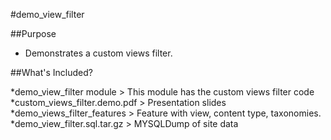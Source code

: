 #demo_view_filter

##Purpose

* Demonstrates a custom views filter.

##What's Included?

*demo_view_filter module
	> This module has the custom views filter code
*custom_views_filter.demo.pdf
	> Presentation slides
*demo_views_filter_features
	> Feature with view, content type, taxonomies.
*demo_view_filter.sql.tar.gz
	> MYSQLDump of site data
